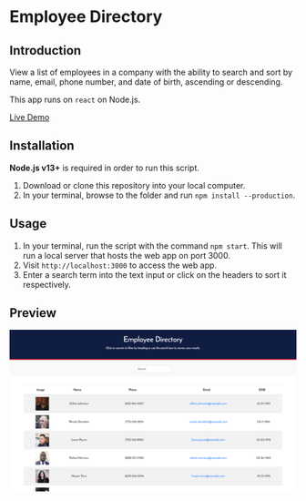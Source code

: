 # Employee Directory

## Introduction

View a list of employees in a company with the ability to search and sort by name, email, phone number, and date of birth, ascending or descending.

This app runs on `react` on Node.js.

[Live Demo](https://sleepy-wave-05362.herokuapp.com/)


## Installation

**Node.js v13+** is required in order to run this script.

1. Download or clone this repository into your local computer.
2. In your terminal, browse to the folder and run `npm install --production`.


## Usage

1. In your terminal, run the script with the command `npm start`. This will run a local server that hosts the web app on port 3000.
2. Visit `http://localhost:3000` to access the web app.
3. Enter a search term into the text input or click on the headers to sort it respectively.


## Preview

![Employee Directory](__readme/preview.png)
